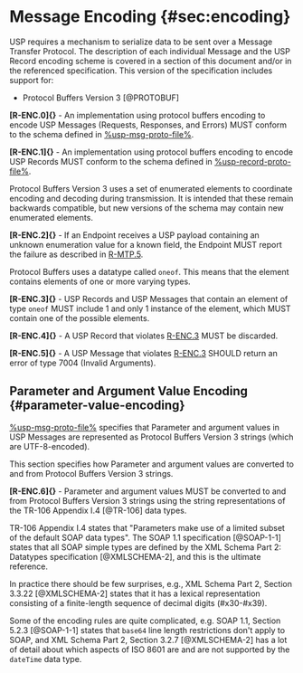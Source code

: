# Message Encoding {#sec:encoding}

USP requires a mechanism to serialize data to be sent over a Message Transfer Protocol. The description of each individual Message and the USP Record encoding scheme is covered in a section of this document and/or in the referenced specification. This version of the specification includes support for:

* Protocol Buffers Version 3 [@PROTOBUF]

**[R-ENC.0]{}** - An implementation using protocol buffers encoding to encode USP Messages (Requests, Responses, and Errors) MUST conform to the schema defined in [%usp-msg-proto-file%](%usp-msg-proto-url%).

**[R-ENC.1]{}** - An implementation using protocol buffers encoding to encode USP Records MUST conform to the schema defined in [%usp-record-proto-file%](%usp-record-proto-url%).

Protocol Buffers Version 3 uses a set of enumerated elements to coordinate encoding and decoding during transmission. It is intended that these remain backwards compatible, but new versions of the schema may contain new enumerated elements.

**[R-ENC.2]{}** - If an Endpoint receives a USP payload containing an unknown enumeration value for a known field, the Endpoint MUST report the failure as described in [R-MTP.5]().

Protocol Buffers uses a datatype called `oneof`. This means that the element
contains elements of one or more varying types.

**[R-ENC.3]{}** - USP Records and USP Messages that contain an element of type
`oneof` MUST include 1 and only 1 instance of the element, which MUST contain
one of the possible elements.

**[R-ENC.4]{}** - A USP Record that violates [R-ENC.3]() MUST be discarded.

**[R-ENC.5]{}** - A USP Message that violates [R-ENC.3]() SHOULD return an error of
type 7004 (Invalid Arguments).

## Parameter and Argument Value Encoding {#parameter-value-encoding}

[%usp-msg-proto-file%](%usp-msg-proto-url%) specifies that Parameter
and argument values in USP Messages are represented as Protocol Buffers Version
3 strings (which are UTF-8-encoded).

This section specifies how Parameter and argument values are converted to and
from Protocol Buffers Version 3 strings.

**[R-ENC.6]{}** - Parameter and argument values MUST be converted to and from
Protocol Buffers Version 3 strings using the string representations of the
TR-106 Appendix I.4 [@TR-106] data types.

TR-106 Appendix I.4 states that "Parameters make use of a limited subset of the
default SOAP data types". The
SOAP 1.1 specification [@SOAP-1-1] states
that all SOAP simple types are defined by the
XML Schema Part 2: Datatypes specification [@XMLSCHEMA-2],
and this is the ultimate reference.

In practice there should be few surprises, e.g.,
XML Schema Part 2, Section 3.3.22 [@XMLSCHEMA-2]
states that it has a lexical representation consisting of a finite-length
sequence of decimal digits (#x30-#x39).

Some of the encoding rules are quite complicated,
e.g. SOAP 1.1, Section 5.2.3 [@SOAP-1-1]
states that `base64` line length restrictions don't apply to SOAP, and
XML Schema Part 2, Section 3.2.7 [@XMLSCHEMA-2]
has a lot of detail about which aspects of ISO 8601 are and are not supported
by the `dateTime` data type.

